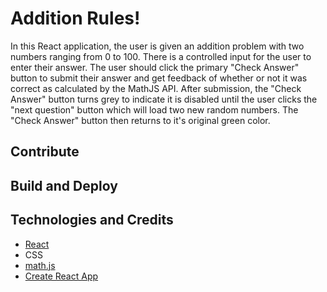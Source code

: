 # Addition Rules!

In this React application, the user is given an addition problem with two numbers ranging from 0 to 100. There is a controlled input for the user to enter their answer. The user should click the primary "Check Answer" button to submit their answer and get feedback of whether or not it was correct as calculated by the MathJS API. After submission, the "Check Answer" button turns grey to indicate it is disabled until the user clicks the "next question" button which will load two new random numbers. The "Check Answer" button then returns to it's original green color.

## Contribute

## Build and Deploy

## Technologies and Credits

- [React](https://reactjs.org/)
- CSS
- [math.js](https://api.mathjs.org/)
- [Create React App](https://github.com/facebook/create-react-app)

<!-- ## Documentation

Be sure to provide documentation. Create a README.md that provides the following details:

- What your application does;
- How other developers can contribute to your code base (installing dependencies, spinning up a development server, running tests, etc.);
- How to build and deploy your application. -->
